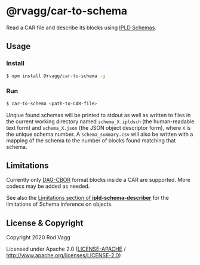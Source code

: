 # @rvagg/car-to-schema

Read a CAR file and describe its blocks using [IPLD Schemas](https://specs.ipld.io/schemas/).

## Usage

### Install

```sh
$ npm install @rvagg/car-to-schema -g
```

### Run

```sh
$ car-to-schema <path-to-CAR-file>
```

Unqiue found schemas will be printed to stdout as well as written to files in the current working directory named `schema_X.ipldsch` (the human-readable text form) and `schema_X.json` (the JSON object descriptor form), where `X` is the unique schema number. A `schema_summary.csv` will also be written with a mapping of the schema to the number of blocks found matching that schema.

## Limitations

Currently only [DAG-CBOR](https://specs.ipld.io/block-layer/codecs/dag-cbor.html) format blocks inside a CAR are supported. More codecs may be added as needed.

See also the [Limitations section of **ipld-schema-describer**](https://github.com/rvagg/js-ipld-schema-describer#limitations) for the limitations of Schema inference on objects.

## License & Copyright

Copyright 2020 Rod Vagg

Licensed under Apache 2.0 ([LICENSE-APACHE](LICENSE-APACHE) / http://www.apache.org/licenses/LICENSE-2.0)
